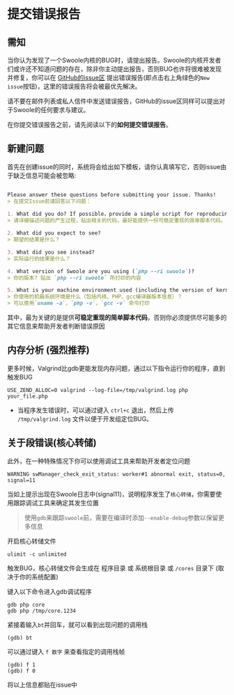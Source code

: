 # 提交错误报告

## 需知

当你认为发现了一个Swoole内核的BUG时，请提出报告。Swoole的内核开发者们或许还不知道问题的存在，除非你主动提出报告，否则BUG也许将很难被发现并修复，你可以在 [GitHub的issue区](https://github.com/swoole/swoole-src/issues) 提出错误报告(即点击右上角绿色的`New issue`按钮)，这里的错误报告将会被最优先解决。

请不要在邮件列表或私人信件中发送错误报告，GitHub的issue区同样可以提出对于Swoole的任何要求与建议。

在你提交错误报告之前，请先阅读以下的**如何提交错误报告**。

## 新建问题

首先在创建issue的同时，系统将会给出如下模板，请你认真填写它，否则issue由于缺乏信息可能会被忽略:

```markdown

Please answer these questions before submitting your issue. Thanks!
> 在提交Issue前请回答以下问题：
	
1. What did you do? If possible，provide a simple script for reproducing the error.
> 请详细描述问题的产生过程，贴出相关的代码，最好能提供一份可稳定重现的简单脚本代码。

2. What did you expect to see?
> 期望的结果是什么？

3. What did you see instead?
> 实际运行的结果是什么？

4. What version of Swoole are you using (`php --ri swoole`)?
> 你的版本? 贴出 `php --ri swoole` 所打印的内容	

5. What is your machine environment used (including the version of kernel & php & gcc)?
> 你使用的机器系统环境是什么（包括内核、PHP、gcc编译器版本信息）？	
> 可以使用`uname -a`，`php -v`，`gcc -v` 命令打印

```

其中，最为关键的是提供**可稳定重现的简单脚本代码**，否则你必须提供尽可能多的其它信息来帮助开发者判断错误原因

## 内存分析 (强烈推荐)

更多时候，Valgrind比gdb更能发现内存问题，通过以下指令运行你的程序，直到触发BUG

```shell
USE_ZEND_ALLOC=0 valgrind --log-file=/tmp/valgrind.log php your_file.php
```

* 当程序发生错误时，可以通过键入 `ctrl+c` 退出，然后上传 `/tmp/valgrind.log` 文件以便于开发组定位BUG。

## 关于段错误(核心转储)

此外，在一种特殊情况下你可以使用调试工具来帮助开发者定位问题

```shell
WARNING	swManager_check_exit_status: worker#1 abnormal exit, status=0, signal=11
```

当如上提示出现在Swoole日志中(signal11)，说明程序发生了`核心转储`，你需要使用跟踪调试工具来确定其发生位置

> 使用`gdb`来跟踪`swoole`前，需要在编译时添加`--enable-debug`参数以保留更多信息

开启核心转储文件
```shell
ulimit -c unlimited
```

触发BUG，核心转储文件会生成在 程序目录 或 系统根目录 或 `/cores` 目录下 (取决于你的系统配置)

键入以下命令进入gdb调试程序

```
gdb php core
gdb php /tmp/core.1234
```

紧接着输入`bt`并回车，就可以看到出现问题的调用栈
```
(gdb) bt
```

可以通过键入 `f 数字` 来查看指定的调用栈帧
```
(gdb) f 1
(gdb) f 0
```

将以上信息都贴在issue中
